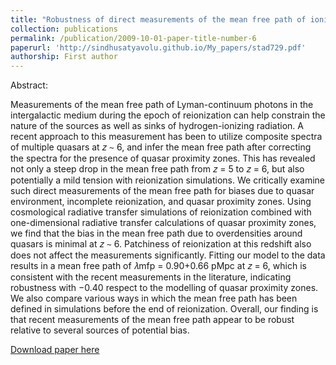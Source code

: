 ```yaml
---
title: "Robustness of direct measurements of the mean free path of ionizing photons in the epoch of reionization"
collection: publications
permalink: /publication/2009-10-01-paper-title-number-6
paperurl: 'http://sindhusatyavolu.github.io/My_papers/stad729.pdf'
authorship: First author
---
```

Abstract:

Measurements of the mean free path of Lyman-continuum photons in the intergalactic medium during the epoch of reionization
can help constrain the nature of the sources as well as sinks of hydrogen-ionizing radiation. A recent approach to this measurement
has been to utilize composite spectra of multiple quasars at 𝑧 ∼ 6, and infer the mean free path after correcting the spectra for
the presence of quasar proximity zones. This has revealed not only a steep drop in the mean free path from 𝑧 = 5 to 𝑧 = 6, but
also potentially a mild tension with reionization simulations. We critically examine such direct measurements of the mean free
path for biases due to quasar environment, incomplete reionization, and quasar proximity zones. Using cosmological radiative
transfer simulations of reionization combined with one-dimensional radiative transfer calculations of quasar proximity zones,
we find that the bias in the mean free path due to overdensities around quasars is minimal at 𝑧 ∼ 6. Patchiness of reionization
at this redshift also does not affect the measurements significantly. Fitting our model to the data results in a mean free path of
𝜆mfp = 0.90+0.66 pMpc at 𝑧 = 6, which is consistent with the recent measurements in the literature, indicating robustness with −0.40
respect to the modelling of quasar proximity zones. We also compare various ways in which the mean free path has been defined in simulations before the end of reionization. Overall, our finding is that recent measurements of the mean free path appear to be robust relative to several sources of potential bias.

[Download paper here](http://sindhusatyavolu.github.io/My_papers/stad729.pdf)
